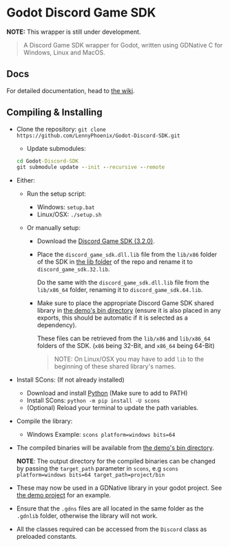 # Godot Discord Game SDK

**NOTE:** This wrapper is still under development.

> A Discord Game SDK wrapper for Godot, written using GDNative C for Windows, Linux and MacOS.

## Docs

For detailed documentation, head to [the wiki](https://github.com/LennyPhoenix/Godot-Discord-SDK/wiki).

## Compiling & Installing

- Clone the repository: `git clone https://github.com/LennyPhoenix/Godot-Discord-SDK.git`
  - Update submodules:
  
  ```cmd
  cd Godot-Discord-SDK
  git submodule update --init --recursive --remote
  ```

- Either:
  - Run the setup script:

    - Windows: `setup.bat`
    - Linux/OSX: `./setup.sh`

  - Or manually setup:
  
    - Download the [Discord Game SDK (3.2.0)](https://dl-game-sdk.discordapp.net/3.2.0/discord_game_sdk.zip).

    - Place the `discord_game_sdk.dll.lib` file from the `lib/x86` folder of the SDK in [the lib folder](lib/) of the repo and rename it to `discord_game_sdk.32.lib`.

      Do the same with the `discord_game_sdk.dll.lib` file from the `lib/x86_64` folder, renaming it to `discord_game_sdk.64.lib`.

    - Make sure to place the appropriate Discord Game SDK shared library in [the demo's bin directory](demo/bin/) (ensure it is also placed in any exports, this should be automatic if it is selected as a dependency).

      These files can be retrieved from the `lib/x86` and `lib/x86_64` folders of the SDK. (`x86` being 32-Bit, and `x86_64` being 64-Bit)

      > NOTE: On Linux/OSX you may have to add `lib` to the beginning of these shared library's names.
  
- Install SCons: (If not already installed)
  - Download and install [Python](https://python.org/downloads) (Make sure to add to PATH)
  - Install SCons: `python -m pip install -U scons`
  - (Optional) Reload your terminal to update the path variables.
  
- Compile the library:
  - Windows Example: `scons platform=windows bits=64`
  
- The compiled binaries will be available from [the demo's bin directory](demo/bin/).

  **NOTE**: The output directory for the compiled binaries can be changed by passing the `target_path` parameter in `scons`, e.g `scons platform=windows bits=64 target_path=project/bin`

- These may now be used in a GDNative library in your godot project. See [the demo project](demo/) for an example.

- Ensure that the `.gdns` files are all located in the same folder as the `.gdnlib` folder, otherwise the library will not work.

- All the classes required can be accessed from the `Discord` class as preloaded constants.
